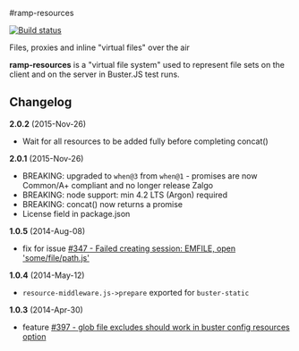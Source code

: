 #ramp-resources

[![Build status](https://secure.travis-ci.org/busterjs/ramp-resources.png?branch=master)](http://travis-ci.org/busterjs/ramp-resources)

Files, proxies and inline "virtual files" over the air

**ramp-resources** is a "virtual file system" used to represent file sets on the
client and on the server in Buster.JS test runs.


## Changelog

**2.0.2** (2015-Nov-26)

* Wait for all resources to be added fully before completing concat()

**2.0.1** (2015-Nov-26)

* BREAKING: upgraded to `when@3` from `when@1` - promises are now Common/A+ compliant and no longer release Zalgo
* BREAKING: node support: min 4.2 LTS (Argon) required
* BREAKING: concat() now returns a promise
* License field in package.json

**1.0.5** (2014-Aug-08)

* fix for issue [#347 - Failed creating session: EMFILE, open 'some/file/path.js'](https://github.com/busterjs/buster/issues/347)

**1.0.4** (2014-May-12)

* `resource-middleware.js->prepare` exported for `buster-static`

**1.0.3** (2014-Apr-30)

* feature [#397 - glob file excludes should work in buster config resources option](https://github.com/busterjs/buster/issues/397)
